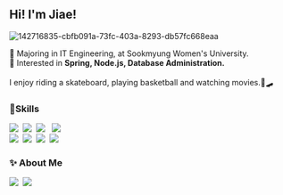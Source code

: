 <h2>Hi! I'm Jiae!</h2>

![142716835-cbfb091a-73fc-403a-8293-db57fc668eaa](https://user-images.githubusercontent.com/68904755/235151038-82563c58-b9ad-4449-a0dd-ab30f32bebd3.gif)
<p>
  🚀 Majoring in IT Engineering, at Sookmyung Women's University.</br>
  👀 Interested in <b>Spring, Node.js, Database Administration.</b></br></br>
  I enjoy riding a skateboard, playing basketball and watching movies.🏀🛹</br>
</p>

<h3>💪Skills</h4>
<p>
  <img src="https://img.shields.io/badge/Python-3766AB?style=flat-square&logo=Python&logoColor=white"/></a>&nbsp 
  <img src="https://img.shields.io/badge/Java-007396?style=flat-square&logo=Java&logoColor=white"/></a>&nbsp
  <img src="https://img.shields.io/badge/HTML5-E34F26?style=flat-square&logo=HTML5&logoColor=white"/> &nbsp
  <img src="https://img.shields.io/badge/Javascript-ffb13b?style=flat-square&logo=javascript&logoColor=white"/></a>&nbsp 
  <br>
  <img src="https://img.shields.io/badge/Spring-6DB33F?style=flat-square&logo=Spring&logoColor=white"/></a>&nbsp 
  <img src="https://img.shields.io/badge/Node.js-339933?style=flat-square&logo=Node.js&logoColor=white"/></a>&nbsp
  <img src="https://img.shields.io/badge/Mysql-E6B91E?style=flat-square&logo=MySql&logoColor=white"/></a>&nbsp 
  <img src="https://img.shields.io/badge/PyTorch-EE4C2C?style=flat-square&logo=PyTorch&logoColor=white"/> &nbsp
</p>

<h3>✨ About Me </h4>
<p>
  <a href="https://markme-inur.tistory.com/"><img src="https://img.shields.io/badge/Tech%20Blog-11B48A?style=flat-square&logo=Tistory&logoColor=white&link=https://markme-inur.tistory.com"/></a>&nbsp
  <a href="mailto:yoon529@sookmyung.ac.kr"><img src="https://img.shields.io/badge/Gmail-d14836?style=flat-square&logo=Gmail&logoColor=white&link=yoon529@sookmyung.ac.kr"/></a>
</p>

<!-- <h3 align="center">👩‍💻 My Github Stats 👩‍💻</h3>
[![Anurag's GitHub stats](https://github-readme-stats.vercel.app/api?username=jiaeYoon)](https://github.com/anuraghazra/github-readme-stats)
-->

<!--
**jiaeYoon/jiaeYoon** is a ✨ _special_ ✨ repository because its `README.md` (this file) appears on your GitHub profile.

Here are some ideas to get you started:

- 🔭 I’m currently working on ...
- 🌱 I’m currently learning ...
- 👯 I’m looking to collaborate on ...
- 🤔 I’m looking for help with ...
- 💬 Ask me about ...
- 📫 How to reach me: ...
- 😄 Pronouns: ...
- ⚡ Fun fact: ...
-->
